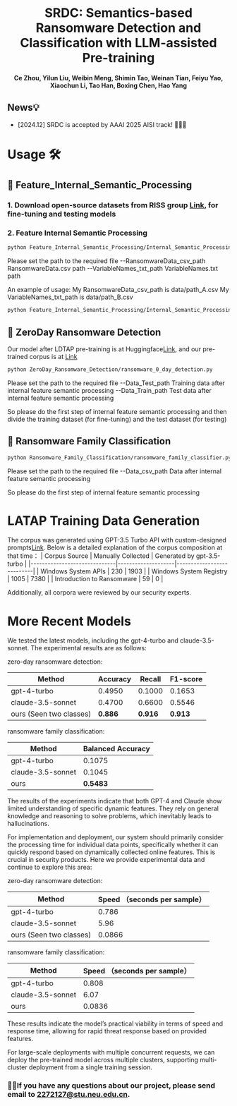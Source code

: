 
<h1 align="center">SRDC: Semantics-based Ransomware Detection and Classification with LLM-assisted Pre-training</h1>
<h4 align="center"> Ce Zhou, Yilun Liu, Weibin Meng, Shimin Tao, Weinan Tian, Feiyu Yao, Xiaochun Li, Tao Han, Boxing Chen, Hao Yang</h4>
<!-- RDCS: Ransomware Detection and Classification Using Semantics with LLM-assisted Pre-training -->

## News💡
- [2024.12] SRDC is accepted by AAAI 2025 AISI track! 🎉🎉🎉

# Usage 🛠

## 🚀 Feature_Internal_Semantic_Processing

### 1. Download open-source datasets from RISS group <a href="https://github.com/rissgrouphub/ransomwaredataset2016">Link</a>, for fine-tuning and testing models

### 2. Feature Internal Semantic Processing
```bash
python Feature_Internal_Semantic_Processing/Internal_Semantic_Processing.py 
```
Please set the path to the required file
--RansomwareData_csv_path  RansomwareData.csv path
--VariableNames_txt_path  VariableNames.txt path

 An example of usage:
 My RansomwareData_csv_path is data/path_A.csv
 My VariableNames_txt_path is data/path_B.csv

 ```bash
python Feature_Internal_Semantic_Processing/Internal_Semantic_Processing.py --RansomwareData_csv_path data/path_A.csv --VariableNames_txt_path data/path_B.csv
```

## 🚀 ZeroDay Ransomware Detection

Our model after LDTAP pre-training is at Huggingface<a href="https://huggingface.co/zhouce/RDC-GPT">Link</a>, and our pre-trained corpus is at <a href="https://github.com/Michael-zhouce/RDCS/tree/main/Pretraining_Corpus">Link</a>

```bash
python ZeroDay_Ransomware_Detection/ransomware_0_day_detection.py  
```
Please set the path to the required file
--Data_Test_path   Training data after internal feature semantic processing
--Data_Train_path  Test data after internal feature semantic processing

So please do the first step of internal feature semantic processing and then divide the training dataset (for fine-tuning) and the test dataset (for testing)

## 🚀 Ransomware Family Classification

```bash
python Ransomware_Family_Classification/ransomware_family_classifier.py 
```
Please set the path to the required file
--Data_csv_path   Data after internal feature semantic processing

So please do the first step of internal feature semantic processing
# LATAP Training Data Generation
The corpus was generated using GPT-3.5 Turbo API with custom-designed prompts<a href="https://github.com/Michael-zhouce/SRDC/blob/main/Pretraining_Corpus/PromptDesign.md">Link</a>. Below is a detailed explanation of the corpus composition at that time：
| Corpus Source                | Manually Collected | Generated by gpt-3.5-turbo |
|------------------------------|--------------------|---------------------------|
| Windows System APIs          | 230               | 1903                      |
| Windows System Registry      | 1005              | 7380                      |
| Introduction to Ransomware   | 59                | 0                         |

Additionally, all corpora were reviewed by our security experts.

# More Recent Models

We tested the latest models, including the gpt-4-turbo and claude-3.5-sonnet. The experimental results are as follows:

zero-day ransomware detection:

| Method                 | Accuracy | Recall | F1-score |
|------------------------|----------|--------|----------|
| gpt-4-turbo            | 0.4950   | 0.1000 | 0.1653   |
| claude-3.5-sonnet      | 0.4700   | 0.6600 | 0.5546   | 
| ours (Seen two classes) | **0.886** | **0.916** | **0.913** |

ransomware family classification:

| Method            | Balanced Accuracy |
|-------------------|-------------------|
| gpt-4-turbo       | 0.1075            |
| claude-3.5-sonnet | 0.1045          |
| ours              | **0.5483**            |

The results of the experiments indicate that both GPT-4 and Claude show limited understanding of specific dynamic features. They rely on general knowledge and reasoning to solve problems, which inevitably leads to hallucinations.


For implementation and deployment, our system should primarily consider the processing time for individual data points, specifically whether it can quickly respond based on dynamically collected online features. This is crucial in security products.
Here we provide experimental data and continue to explore this area:

zero-day ransomware detection:

| Method             | Speed   （seconds per sample）           |
|----------|--------|
| gpt-4-turbo            | 0.786  |
| claude-3.5-sonnet      | 5.96  |
| ours (Seen two classes) | 0.0866  |

ransomware family classification:

| Method            | Speed      （seconds per sample）            |
|---------|-------|
| gpt-4-turbo       | 0.808  |
| claude-3.5-sonnet | 6.07   |
| ours              | 0.0836  |

These results indicate the model’s practical viability in terms of speed and response time, allowing for rapid threat response based on provided features.

For large-scale deployments with multiple concurrent requests, we can deploy the pre-trained model across multiple clusters, supporting multi-cluster deployment from a single training session.

### 🙋‍♂️If you have any questions about our project, please send email to 2272127@stu.neu.edu.cn.



